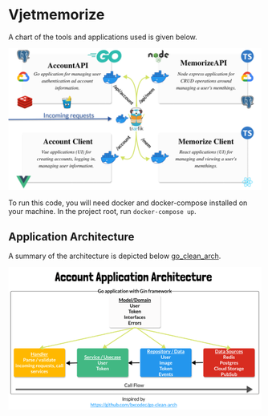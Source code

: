 # Vjetmemorize

A chart of the tools and applications used is given below.

![App Overview ](./application_overview.png)

To run this code, you will need docker and docker-compose installed on your machine. In the project root, run `docker-compose up`.


## Application Architecture

A summary of the architecture is depicted below [go_clean_arch](https://viblo.asia/p/clean-architecture-Ljy5VMYzlra).

![Application Architecture ](./goCleanArchitecture.png)